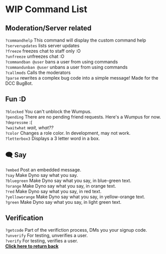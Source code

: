 # WIP Command List
## Moderation/Server related
`?commandhelp` This command will display the custom command help<br/>
`?serverupdates` lists server updates<br/>
`?freeze` freezes chat to staff only :O<br/>
`?unfreeze` unfreezes chat :O<br/>
`?commandban @user` bans a user from using commands<br/>
`?commandunban @user` unbans a user from using commands<br/>
`?callmods` Calls the moderators<br/>
`?parse` rewrites a complex bug code into a simple message! Made for the DCC BugBot.<br/>
## Fun :D
`?blocked` You can't unblock the Wumpus.<br/>
`?pending` There are no pending friend requests. Here's a Wumpus for now.<br/>
`?depressme` :(<br/>
`?waitwhat` _wait, what??_<br/>
`?color` Changes a role color. In development, may not work.<br/>
`?letterbox3` Displays a 3 letter word in a box.<br/>
## 🗨 Say
`?embed` Post an embedded message.<br/>
`?say` Make Dyno say what you say.<br/>
`?bluegreen` Make Dyno say what you say, in blue-green text.<br/>
`?orange` Make Dyno say what you say, in orange text.<br/>
`?red` Make Dyno say what you say, in red text.<br/>
`?yelloworange` Make Dyno say what you say, in yellow-orange text.<br/>
`?green` Make Dyno say what you say, in light green text.<br/>
## Verification
`?getcode` Part of the verifiction process, DMs you your signup code.<br/>
`?unverify` For testing, unverifies a user.<br/>
`?verify` For testing, verifies a user.<br/>
[**Click here to return back**](https://dynocc.tk)
